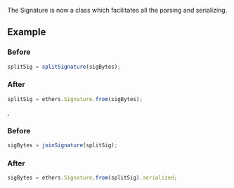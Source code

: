 The Signature is now a class which facilitates all the parsing and serializing.

## Example

### Before

```ts
splitSig = splitSignature(sigBytes);
```

### After

```ts
splitSig = ethers.Signature.from(sigBytes);
```
,
### Before

```ts
sigBytes = joinSignature(splitSig);
```

### After

```ts
sigBytes = ethers.Signature.from(splitSig).serialized;
```


